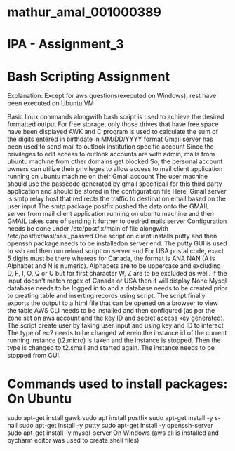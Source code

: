 # mathur_amal_001000389

# IPA - Assignment_3
# Bash Scripting Assignment

Explanation: Except for aws questions(executed on Windows), rest have been executed on Ubuntu VM

Basic linux commands alongwith bash script is used to achieve the desired formatted output
For free storage, only those drives that have free space have been displayed
AWK and C program is used to calculate the sum of the digits entered in birthdate in MM/DD/YYYY format
Gmail server has been used to send mail to outlook institution specific account
Since the privileges to edit access to outlook accounts are with admin, mails from ubuntu machine from other domains get blocked
So, the personal account owners can utilize their privileges to allow access to mail client application running on ubuntu machine on their Gmail account
The user machine should use the passcode generated by gmail specificall for this third party application and should be stored in the configuration file
Here, Gmail server is smtp relay host that redirects the traffic to destination email based on the user input
The smtp package postfix pushed the data onto the GMAIL server from mail client application running on ubuntu machine and then GMAIL takes care of sending it further to desired mails server
Configuration needs be done under /etc/postfix/main.cf file alongwith /etc/postfix/sasl/sasl_passwd
One script on client installs putty and then openssh package needs to be installedon server end. The putty GUI is used to ssh and then run reload script on server end
For USA postal code, exact 5 digits must be there whereas for Canada, the format is ANA NAN (A is Alphabet and N is numeric). Alphabets are to be uppercase and excluding D, F, I, O, Q or U but for first character W, Z are to be excluded as well. If the input doesn't match regex of Canada or USA then it will display None
Mysql database needs to be logged in to and a database needs to be created prior to creating table and inserting records using script. The script finally exports the output to a html file that can be opened on a browser to view the table
AWS CLI needs to be installed and then configured (as per the zone set on aws account and the key ID and secret access key generated). The script create user by taking user input and using key and ID to interact
The type of ec2 needs to be changed wherein the instance id of the current running instance (t2.micro) is taken and the instance is stopped. Then the type is changed to t2.small and started again. The instance needs to be stopped from GUI.

# Commands used to install packages: On Ubuntu

sudo apt-get install gawk
sudo apt install postfix
sudo apt-get install -y s-nail
sudo apt-get install -y putty
sudo apt-get install -y openssh-server
sudo apt-get install -y mysql-server On Windows (aws cli is installed and pycharm editor was used to create shell files)
